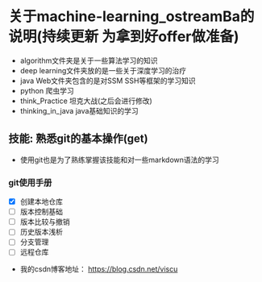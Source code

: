 # 关于machine-learning_ostreamBa的说明(持续更新 为拿到好offer做准备)

* algorithm文件夹是关于一些算法学习的知识
* deep learning文件夹放的是一些关于深度学习的治疗
* java Web文件夹包含的是对SSM SSH等框架的学习知识
* python 爬虫学习 
* think_Practice 坦克大战(之后会进行修改)
* thinking_in_java java基础知识的学习


## 技能: 熟悉git的基本操作(get)

* 使用git也是为了熟练掌握该技能和对一些markdown语法的学习

### git使用手册
- [x] 创建本地仓库
- [ ] 版本控制基础
- [ ] 版本比较与撤销
- [ ] 历史版本浅析
- [ ] 分支管理
- [ ] 远程仓库

* 我的csdn博客地址： <https://blog.csdn.net/viscu>
